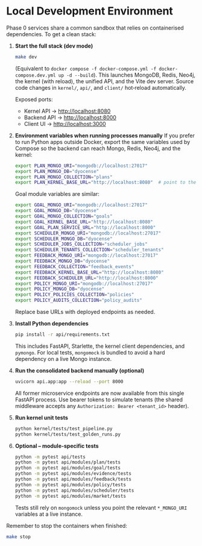 # Local Development Environment

Phase 0 services share a common sandbox that relies on containerised dependencies. To get a clean stack:

1. **Start the full stack (dev mode)**
   ```bash
   make dev
   ```
   (Equivalent to `docker compose -f docker-compose.yml -f docker-compose.dev.yml up -d --build`).
   This launches MongoDB, Redis, Neo4j, the kernel (with reload), the unified API, and the Vite dev server. Source code changes in `kernel/`, `api/`, and `client/` hot‑reload automatically.

   Exposed ports:

   - Kernel API → <http://localhost:8080>
   - Backend API → <http://localhost:8000>
   - Client UI → <http://localhost:3000>

2. **Environment variables when running processes manually**
   If you prefer to run Python apps outside Docker, export the same variables used by Compose so the backend can reach Mongo, Redis, Neo4j, and the kernel:
   ```bash
   export PLAN_MONGO_URI="mongodb://localhost:27017"
   export PLAN_MONGO_DB="dyocense"
   export PLAN_MONGO_COLLECTION="plans"
   export PLAN_KERNEL_BASE_URL="http://localhost:8080"  # point to the running kernel API
   ```
   Goal module variables are similar:
   ```bash
   export GOAL_MONGO_URI="mongodb://localhost:27017"
   export GOAL_MONGO_DB="dyocense"
   export GOAL_MONGO_COLLECTION="goals"
   export GOAL_KERNEL_BASE_URL="http://localhost:8080"
   export GOAL_PLAN_SERVICE_URL="http://localhost:8000"
   export SCHEDULER_MONGO_URI="mongodb://localhost:27017"
   export SCHEDULER_MONGO_DB="dyocense"
   export SCHEDULER_JOBS_COLLECTION="scheduler_jobs"
   export SCHEDULER_TENANTS_COLLECTION="scheduler_tenants"
   export FEEDBACK_MONGO_URI="mongodb://localhost:27017"
   export FEEDBACK_MONGO_DB="dyocense"
   export FEEDBACK_COLLECTION="feedback_events"
   export FEEDBACK_KERNEL_BASE_URL="http://localhost:8080"
   export FEEDBACK_SCHEDULER_URL="http://localhost:8000"
   export POLICY_MONGO_URI="mongodb://localhost:27017"
   export POLICY_MONGO_DB="dyocense"
   export POLICY_POLICIES_COLLECTION="policies"
   export POLICY_AUDITS_COLLECTION="policy_audits"
   ```
   Replace base URLs with deployed endpoints as needed.

3. **Install Python dependencies**
   ```bash
   pip install -r api/requirements.txt
   ```
   This includes FastAPI, Starlette, the kernel client dependencies, and `pymongo`. For local tests, `mongomock` is bundled to avoid a hard dependency on a live Mongo instance.

4. **Run the consolidated backend manually (optional)**
   ```bash
   uvicorn api.app:app --reload --port 8000
   ```
   All former microservice endpoints are now available from this single
   FastAPI process. Use bearer tokens to simulate tenants (the shared
   middleware accepts any `Authorization: Bearer <tenant_id>` header).

5. **Run kernel unit tests**
   ```bash
   python kernel/tests/test_pipeline.py
   python kernel/tests/test_golden_runs.py
   ```

6. **Optional – module-specific tests**
   ```bash
   python -m pytest api/tests
   python -m pytest api/modules/plan/tests
   python -m pytest api/modules/goal/tests
   python -m pytest api/modules/evidence/tests
   python -m pytest api/modules/feedback/tests
   python -m pytest api/modules/policy/tests
   python -m pytest api/modules/scheduler/tests
   python -m pytest api/modules/market/tests
   ```
   Tests still rely on `mongomock` unless you point the relevant `*_MONGO_URI`
   variables at a live instance.

Remember to stop the containers when finished:
```bash
make stop
```
